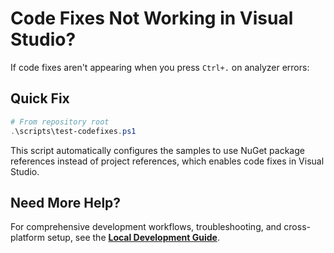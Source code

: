 # Code Fixes Not Working in Visual Studio?

If code fixes aren't appearing when you press `Ctrl+.` on analyzer errors:

## Quick Fix

```powershell
# From repository root
.\scripts\test-codefixes.ps1
```

This script automatically configures the samples to use NuGet package references instead of project references, which enables code fixes in Visual Studio.

## Need More Help?

For comprehensive development workflows, troubleshooting, and cross-platform setup, see the **[Local Development Guide](local-development.md)**.